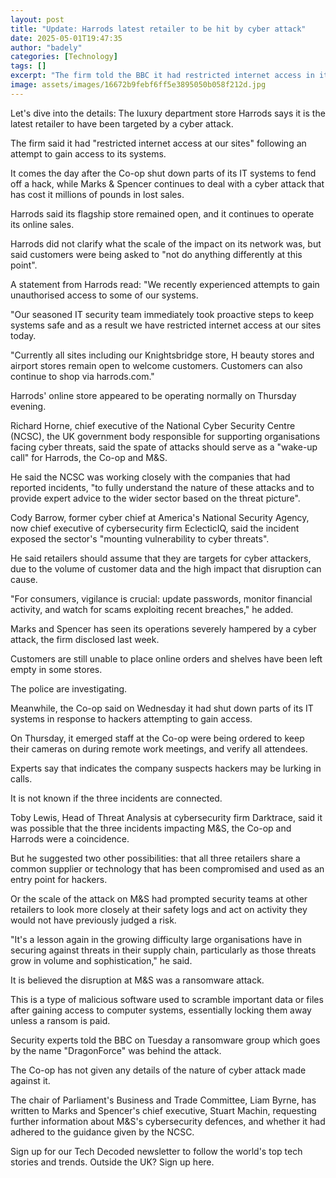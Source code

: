 ```yaml
---
layout: post
title: "Update: Harrods latest retailer to be hit by cyber attack"
date: 2025-05-01T19:47:35
author: "badely"
categories: [Technology]
tags: []
excerpt: "The firm told the BBC it had restricted internet access in its stores following an attempted cyber attack."
image: assets/images/16672b9febf6ff5e3895050b058f212d.jpg
---
```


Let's dive into the details: The luxury department store Harrods says it is the latest retailer to have been targeted by a cyber attack.

The firm said it had "restricted internet access at our sites" following an attempt to gain access to its systems.

It comes the day after the Co-op shut down parts of its IT systems to fend off a hack, while Marks & Spencer continues to deal with a cyber attack that has cost it millions of pounds in lost sales.

Harrods said its flagship store remained open, and it continues to operate its online sales.

Harrods did not clarify what the scale of the impact on its network was, but said customers were being asked to "not do anything differently at this point".

A statement from Harrods read: "We recently experienced attempts to gain unauthorised access to some of our systems.

"Our seasoned IT security team immediately took proactive steps to keep systems safe and as a result we have restricted internet access at our sites today.

"Currently all sites including our Knightsbridge store, H beauty stores and airport stores remain open to welcome customers. Customers can also continue to shop via harrods.com."

Harrods' online store appeared to be operating normally on Thursday evening.

Richard Horne, chief executive of the National Cyber Security Centre (NCSC), the UK government body responsible for supporting organisations facing cyber threats, said the spate of attacks should serve as a "wake-up call" for Harrods, the Co-op and M&S.

He said the NCSC was working closely with the companies that had reported incidents, "to fully understand the nature of these attacks and to provide expert advice to the wider sector based on the threat picture".

Cody Barrow, former cyber chief at America's National Security Agency, now chief executive of cybersecurity firm EclecticIQ, said the incident exposed the sector's "mounting vulnerability to cyber threats".

He said retailers should assume that they are targets for cyber attackers, due to the volume of customer data and the high impact that disruption can cause.

"For consumers, vigilance is crucial: update passwords, monitor financial activity, and watch for scams exploiting recent breaches," he added.

Marks and Spencer has seen its operations severely hampered by a cyber attack, the firm disclosed last week.

Customers are still unable to place online orders and shelves have been left empty in some stores.

The police are investigating.

Meanwhile, the Co-op said on Wednesday it had shut down parts of its IT systems in response to hackers attempting to gain access.

On Thursday, it emerged staff at the Co-op were being ordered to keep their cameras on during remote work meetings, and verify all attendees.

Experts say that indicates the company suspects hackers may be lurking in calls.

It is not known if the three incidents are connected.

Toby Lewis, Head of Threat Analysis at cybersecurity firm Darktrace, said it was possible that the three incidents impacting M&S, the Co-op and Harrods were a coincidence.

But he suggested two other possibilities: that all three retailers share a common supplier or technology that has been compromised and used as an entry point for hackers.

Or the scale of the attack on M&S had prompted security teams at other retailers to look more closely at their safety logs and act on activity they would not have previously judged a risk.

"It's a lesson again in the growing difficulty large organisations have in securing against threats in their supply chain, particularly as those threats grow in volume and sophistication," he said.

It is believed the disruption at M&S was a ransomware attack.

This is a type of malicious software used to scramble important data or files after gaining access to computer systems, essentially locking them away unless a ransom is paid.

Security experts told the BBC on Tuesday a ransomware group which goes by the name "DragonForce" was behind the attack.

The Co-op has not given any details of the nature of cyber attack made against it.

The chair of Parliament's Business and Trade Committee, Liam Byrne, has written to Marks and Spencer's chief executive, Stuart Machin, requesting further information about M&S's cybersecurity defences, and whether it had adhered to the guidance given by the NCSC.

Sign up for our Tech Decoded newsletter to follow the world's top tech stories and trends. Outside the UK? Sign up here.

